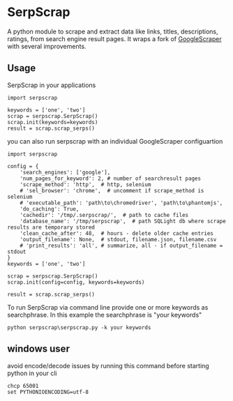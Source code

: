 # SerpScrap
A python module to scrape and extract data like links, titles, descriptions, ratings, from search engine result pages. 
It wraps a fork of [GoogleScraper](https://github.com/NikolaiT/GoogleScraper) with several improvements.

## Usage

SerpScrap in your applications

```
import serpscrap

keywords = ['one', 'two']
scrap = serpscrap.SerpScrap()
scrap.init(keywords=keywords)
result = scrap.scrap_serps()
```

you can also run serpscrap with an individual GoogleScraper configuartion

```
import serpscrap

config = {
    'search_engines': ['google'],
    'num_pages_for_keyword': 2, # number of searchresult pages
    'scrape_method': 'http',  # http, selenium
    # 'sel_browser': 'chrome',  # uncomment if scrape_method is selenium
    # 'executable_path': 'path\to\chromedriver', 'path\to\phantomjs',
    'do_caching': True,
    'cachedir': '/tmp/.serpscrap/',  # path to cache files
    'database_name': '/tmp/serpscrap',  # path SQLight db where scrape results are temporary stored
    'clean_cache_after': 48,  # hours - delete older cache entries
    'output_filename': None,  # stdout, filename.json, filename.csv
    # 'print_results': 'all', # summarize, all - if output_filename = stdout 
}
keywords = ['one', 'two']

scrap = serpscrap.SerpScrap()
scrap.init(config=config, keywords=keywords)

result = scrap.scrap_serps()
```

To run SerpScrap via command line provide one or more keywords as searchphrase.
In this example the searchphrase is "your keywords"

```
python serpscrap\serpscrap.py -k your keywords
```

## windows user

avoid encode/decode issues by running this command before starting python in your cli

```
chcp 65001
set PYTHONIOENCODING=utf-8
```
